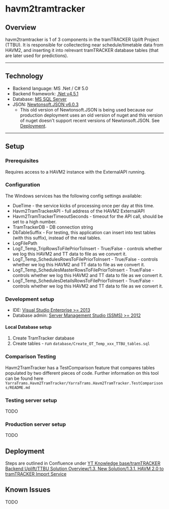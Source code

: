 havm2tramtracker
============

## Overview

havm2tramtracker is 1 of 3 components in the tramTRACKER Uplift Project (TTBU).
It is responsible for collectecting near schedule/timetable data from HAVM2, and inserting it into relrevant tramTRACKER database tables (that are later used for predictions).

---

## Technology

* Backend language: MS .Net / C# 5.0
* Backend framework: [.Net v4.5.1](https://www.microsoft.com/en-au/download/details.aspx?id=40773)
* Database: [MS SQL Server](https://www.microsoft.com/en-au/sql-server/sql-server-downloads)
* JSON: [Newtonsoft.JSON v6.0.3](https://github.com/JamesNK/Newtonsoft.Json)
  * This old version of Newtonsoft.JSON is being used because our production deployment uses an old version of nuget and this version of nuget doesn't support recent versions of Newtonsoft.JSON. See [Deployment](#deployment).

---

## Setup

### Prerequisites

Requires access to a HAVM2 instance with the ExternalAPI running.

### Configuration

The Windows services has the following config settings available:

- DueTime - the service kicks of processing once per day at this time.
- Havm2TramTrackerAPI - full address of the HAVM2 ExternalAPI
- Havm2TramTrackerTimeoutSeconds - timeout for the API call, should be set to a high number.
- TramTrackerDB - DB connection string
- DbTableSuffix - For testing, this application can insert into test tables (with this suffix), instead of the real tables.
- LogFilePath
- LogT_Temp_TripRowsToFilePriorToInsert - True/False - controls whether we log this HAVM2 and TT data to file as we convert it.
- LogT_Temp_SchedulesRowsToFilePriorToInsert - True/False - controls whether we log this HAVM2 and TT data to file as we convert it.
- LogT_Temp_SchedulesMasterRowsToFilePriorToInsert - True/False - controls whether we log this HAVM2 and TT data to file as we convert it.
- LogT_Temp_SchedulesDetailsRowsToFilePriorToInsert - True/False - controls whether we log this HAVM2 and TT data to file as we convert it.

### Development setup
* IDE: [Visual Studio Enterprise >= 2013](https://visualstudio.microsoft.com/vs/enterprise/)
* Database admin: [Server Management Studio (SSMS) >= 2012](https://docs.microsoft.com/en-us/sql/ssms/download-sql-server-management-studio-ssms?view=sql-server-2017)

#### Local Database setup
1. Create TramTracker database
2. Create tables - run `database/Create_OT_Temp_xxx_TTBU_tables.sql`

### Comparison Testing
Havm2TramTracker has a TestComparison feature that compares tables populated by two different pieces of code.
Further information on this tool can be found here `YarraTrams.Havm2TramTracker/YarraTrams.Havm2TramTracker.TestComparisons/README.md`

### Testing server setup
TODO

### Production server setup
TODO

## Deployment

Steps are outlined in Confluence under [YT Knowledge base/tramTRACKER Backend Uplift/TTBU Solution Overview/1.3. New Solution/1.3.1. HAVM 2.0 to tramTRACKER Import Service](https://inoutput.atlassian.net/wiki/spaces/YKB/pages/767787154/Havm2TramTracker+Deployment+Steps)

## Known Issues
TODO
